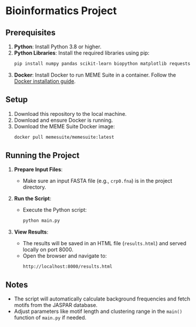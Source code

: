 # Bioinformatics Project

## Prerequisites

1. **Python**: Install Python 3.8 or higher.
2. **Python Libraries**: Install the required libraries using pip:
   ```bash
   pip install numpy pandas scikit-learn biopython matplotlib requests
   ```
3. **Docker**: Install Docker to run MEME Suite in a container. Follow the [Docker installation guide](https://docs.docker.com/get-docker/).

## Setup

1. Download this repository to the local machine.
2. Download and ensure Docker is running.
3. Download the MEME Suite Docker image:
   ```bash
   docker pull memesuite/memesuite:latest
   ```

## Running the Project

1. **Prepare Input Files**:

   - Make sure an input FASTA file (e.g., `crp0.fna`) is in the project directory.

2. **Run the Script**:

   - Execute the Python script:
     ```bash
     python main.py
     ```

3. **View Results**:
   - The results will be saved in an HTML file (`results.html`) and served locally on port 8000.
   - Open the browser and navigate to:
     ```
     http://localhost:8000/results.html
     ```

## Notes

- The script will automatically calculate background frequencies and fetch motifs from the JASPAR database.
- Adjust parameters like motif length and clustering range in the `main()` function of `main.py` if needed.
